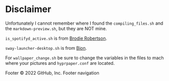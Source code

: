 # Disclaimer #
Unfortunately I cannot remember where I found the `compiling_files.sh` and the `markdown-preview.sh`, but they are NOT mine.

`is_spotifyd_active.sh` is from [Brodie Robertson](https://github.com/BrodieRobertson).

`sway-launcher-desktop.sh` is from [Bion](https://github.com/Biont/sway-launcher-desktop). 

For `wallpaper_change.sh` be sure to change the variables in the files to mach where your pictures and `hyprpaper.conf` are located. 

Footer
© 2022 GitHub, Inc.
Footer navigation


